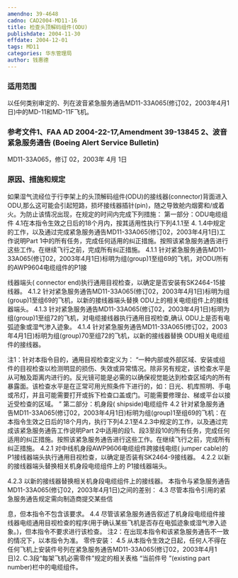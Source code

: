 ```yaml
---
amendno: 39-4648
cadno: CAD2004-MD11-16
title: 检查头顶解码组件(ODU)
publishdate: 2004-11-30
effdate: 2004-12-01
tags: MD11
categories: 华东管理局
author: 钱惠德
---
```


### 适用范围 
以任何类别审定的、列在波音紧急服务通告MD11-33A065(修订02，2003年4月1日)中的MD-11和MD-11F飞机。

### 参考文件1、FAA AD 2004-22-17,Amendment 39-13845 2、波音紧急服务通告 (Boeing Alert Service Bulletin) 
  MD11-33A065，修订 02，2003年 4月 1日

### 原因、措施和规定 
如果湿气流经位于行李架上的头顶解码组件(ODU)的接线器(connector)背面进入 ODU,那么这可能会引起短路，损坏接线器插针(pin)，随之导致舱内烟雾和/或着火。为防止该情况出现，在规定的时间内完成下列措施： 
  第一部分：ODU电缆组件 
   4.1在本指令生效之日后的18个月内，按其适用性执行下列4.1.1至
4.
1.4中规定的工作，以及通过完成紧急服务通告MD11-33A065(修订02，2003年4月1日)工作说明Part 1中的所有任务，完成任何适用的纠正措施。按照该紧急服务通告进行这些工作。在继续飞行之前，完成所有纠正措施。 
4.1.1
 针对紧急服务通告MD11-33A065(修订02，2003年4月1日)标明为组(group)1至组69的飞机，对ODU所有的AWP9604电缆组件的P1接

     
线器端头( connector end)执行通用目视检查，以确定是否安装有SK2464-15接线器。 
4.1.2
 针对紧急服务通告MD11-33A065(修订02，2003年4月1日)标明为组(group)1至组69的飞机，以新的接线器端头替换 ODU上的相关电缆组件上的接线器端头。 
4.1.3
 针对紧急服务通告MD11-33A065(修订02，2003年4月1日)标明为组(group)1至组72的飞机，对电缆接线器执行通用目视检查,确认 ODU上是否有电弧迹象或湿气渗入迹象。 
4.1.4
 针对紧急服务通告MD11-33A065(修订02，2003年4月1日)标明为组(group)70至组72的飞机，以新的接线器替换 ODU相关电缆组件的接线器。 

   注1：针对本指令目的，通用目视检查定义为： “一种内部或外部区域、安装或组件的目视检查以检测明显的损伤、失效或异常情况。除非另有规定，该检查水平是从可触及距离内进行的。反光镜可能是必需的以确保视觉能达到检查区域内的所有暴露面。该检查水平是在正常可用光照条件下进行的，如：日光、机库照明、手电或吊灯，并且可能需要打开或拆下检查口盖或门。可能需要修理台、梯或平台以接近受检查的区域。 ”
  第二部分：机身段( shipside)电缆组件
  4.2 
针对紧急服务通告MD11-33A065(修订02，2003年4月1日)标明为组(group)1至组69的飞机：在本指令生效之日后的18个月内，执行下列4.2.1至4.2.3中规定的工作，以及通过完成该紧急服务通告工作说明Part 2中适用的段1、段3至段10的所有任务，完成任何适用的纠正措施。按照该紧急服务通告进行这些工作。在继续飞行之前，完成所有纠正措施。 
4.2.1
 对中线机身段AWP9606电缆组件跨接线电缆( jumper cable)的P1接线器端头执行通用目视检查，以确定是否装有SK2464-9接线器。
 4.2.2
 以新的接线器端头替换相关机身段电缆组件上的 P1接线器端头。 

4.2.3 以新的接线器替换相关机身段电缆组件上的接线器。 
    本指令与紧急服务通告MD11-33A065(修订02，2003年4月1日)之间的差别： 
4.3 尽管本指令引用的紧急服务通告规定需向制造商提交某些信
     
息，但本指令不包含该要求。 
4.4 尽管该紧急服务通告叙述了机身段电缆组件接线器电缆通用目视检查的程序(用于确认某些飞机是否存在电弧迹象或湿气渗入迹象。)，但本指令不要求进行该检查。 
    注2：在出现本指令和该紧急服务通告不一致的情况下，以本指令为准。 
   零件安装： 
4.5 从本指令生效之日起，任何人不得在任何飞机上安装件号列在紧急服务通告MD11-33A065(修订02，2003年4月1日)2. C.3段“每架飞机必需零件”规定的相关表格 “当前件号 ”(existing part number)栏中的电缆组件。 
